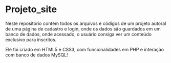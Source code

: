 # Projeto_site
Neste repositório contém todos os arquivos e códigos de um projeto autoral de uma página de cadastro e login, onde os dados são guardados em um banco de dados, onde acessado, o usuário consiga ver um conteúdo exclusivo para inscritos.

Ele foi criado em HTML5 e CSS3, com funcionalidades em PHP e interação com banco de dados MySQL!
